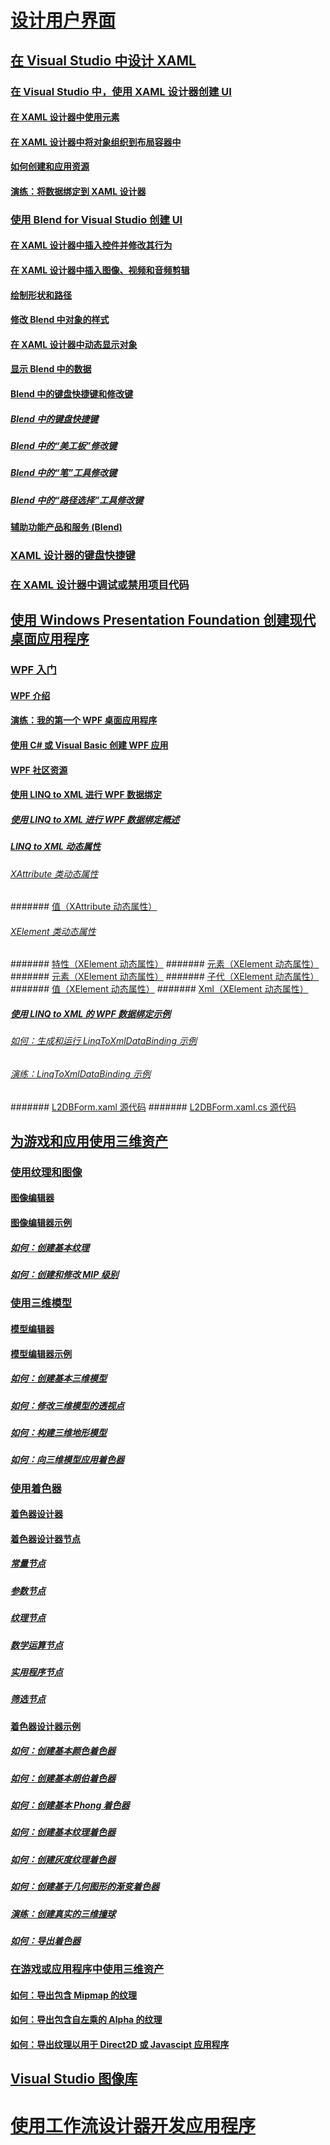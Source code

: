 # [设计用户界面](designing-user-interfaces.md)
## [在 Visual Studio 中设计 XAML](designing-xaml-in-visual-studio.md)
### [在 Visual Studio 中，使用 XAML 设计器创建 UI](creating-a-ui-by-using-xaml-designer-in-visual-studio.md)
#### [在 XAML 设计器中使用元素](working-with-elements-in-xaml-designer.md)
#### [在 XAML 设计器中将对象组织到布局容器中](organize-objects-into-layout-containers-in-xaml-designer.md)
#### [如何创建和应用资源](how-to-create-and-apply-a-resource.md)
#### [演练：将数据绑定到 XAML 设计器](walkthrough-binding-to-data-in-xaml-designer.md)
### [使用 Blend for Visual Studio 创建 UI](creating-a-ui-by-using-blend-for-visual-studio.md)
#### [在 XAML 设计器中插入控件并修改其行为](insert-controls-and-modify-their-behavior-in-xaml-designer.md)
#### [在 XAML 设计器中插入图像、视频和音频剪辑](insert-images-videos-and-audio-clips-in-xaml-designer.md)
#### [绘制形状和路径](draw-shapes-and-paths.md)
#### [修改 Blend 中对象的样式](modify-the-style-of-objects-in-blend.md)
#### [在 XAML 设计器中动态显示对象](animate-objects-in-xaml-designer.md)
#### [显示 Blend 中的数据](display-data-in-blend.md)
#### [Blend 中的键盘快捷键和修改键](keyboard-shortcuts-and-modifier-keys-in-blend.md)
##### [Blend 中的键盘快捷键](keyboard-shortcuts-in-blend.md)
##### [Blend 中的“美工板”修改键](artboard-modifier-keys-in-blend.md)
##### [Blend 中的“笔”工具修改键](pen-tool-modifier-keys-in-blend.md)
##### [Blend 中的“路径选择”工具修改键](direct-selection-tool-modifier-keys-in-blend.md)
#### [辅助功能产品和服务 (Blend)](accessibility-products-and-services-blend.md)
### [XAML 设计器的键盘快捷键](keyboard-shortcuts-for-xaml-designer.md)
### [在 XAML 设计器中调试或禁用项目代码](debugging-or-disabling-project-code-in-xaml-designer.md)
## [使用 Windows Presentation Foundation 创建现代桌面应用程序](create-modern-desktop-applications-with-windows-presentation-foundation.md)
### [WPF 入门](getting-started-with-wpf.md)
#### [WPF 介绍](introduction-to-wpf.md)
#### [演练：我的第一个 WPF 桌面应用程序](walkthrough-my-first-wpf-desktop-application2.md)
#### [使用 C# 或 Visual Basic 创建 WPF 应用](../ide/walkthrough-create-a-simple-application-with-visual-csharp-or-visual-basic.md)
#### [WPF 社区资源](wpf-community-resources.md)
#### [使用 LINQ to XML 进行 WPF 数据绑定](wpf-data-binding-with-linq-to-xml.md)
##### [使用 LINQ to XML 进行 WPF 数据绑定概述](wpf-data-binding-with-linq-to-xml-overview.md)
##### [LINQ to XML 动态属性](linq-to-xml-dynamic-properties.md)
###### [XAttribute 类动态属性](xattribute-class-dynamic-properties.md)
####### [值（XAttribute 动态属性）](value-xattribute-dynamic-property.md)
###### [XElement 类动态属性](xelement-class-dynamic-properties.md)
####### [特性（XElement 动态属性）](attribute-xelement-dynamic-property.md)
####### [元素（XElement 动态属性）](element-xelement-dynamic-property.md)
####### [元素（XElement 动态属性）](elements-xelement-dynamic-property.md)
####### [子代（XElement 动态属性）](descendants-xelement-dynamic-property.md)
####### [值（XElement 动态属性）](value-xelement-dynamic-property.md)
####### [Xml（XElement 动态属性）](xml-xelement-dynamic-property.md)
##### [使用 LINQ to XML 的 WPF 数据绑定示例](wpf-data-binding-using-linq-to-xml-example.md)
###### [如何：生成和运行 LinqToXmlDataBinding 示例](how-to-build-and-run-the-linqtoxmldatabinding-example.md)
###### [演练：LinqToXmlDataBinding 示例](walkthrough-linqtoxmldatabinding-example.md)
####### [L2DBForm.xaml 源代码](l2dbform-xaml-source-code.md)
####### [L2DBForm.xaml.cs 源代码](l2dbform-xaml-cs-source-code.md)
## [为游戏和应用使用三维资产](working-with-3-d-assets-for-games-and-apps.md)
### [使用纹理和图像](working-with-textures-and-images.md)
#### [图像编辑器](image-editor.md)
#### [图像编辑器示例](image-editor-examples.md)
##### [如何：创建基本纹理](how-to-create-a-basic-texture.md)
##### [如何：创建和修改 MIP 级别](how-to-create-and-modify-mip-levels.md)
### [使用三维模型](working-with-3-d-models.md)
#### [模型编辑器](model-editor.md)
#### [模型编辑器示例](model-editor-examples.md)
##### [如何：创建基本三维模型](how-to-create-a-basic-3-d-model.md)
##### [如何：修改三维模型的透视点](how-to-modify-the-pivot-point-of-a-3-d-model.md)
##### [如何：构建三维地形模型](how-to-model-3-d-terrain.md)
##### [如何：向三维模型应用着色器](how-to-apply-a-shader-to-a-3-d-model.md)
### [使用着色器](working-with-shaders.md)
#### [着色器设计器](shader-designer.md)
#### [着色器设计器节点](shader-designer-nodes.md)
##### [常量节点](constant-nodes.md)
##### [参数节点](parameter-nodes.md)
##### [纹理节点](texture-nodes.md)
##### [数学运算节点](math-nodes.md)
##### [实用程序节点](utility-nodes.md)
##### [筛选节点](filter-nodes.md)
#### [着色器设计器示例](shader-designer-examples.md)
##### [如何：创建基本颜色着色器](how-to-create-a-basic-color-shader.md)
##### [如何：创建基本朗伯着色器](how-to-create-a-basic-lambert-shader.md)
##### [如何：创建基本 Phong 着色器](how-to-create-a-basic-phong-shader.md)
##### [如何：创建基本纹理着色器](how-to-create-a-basic-texture-shader.md)
##### [如何：创建灰度纹理着色器](how-to-create-a-grayscale-texture-shader.md)
##### [如何：创建基于几何图形的渐变着色器](how-to-create-a-geometry-based-gradient-shader.md)
##### [演练：创建真实的三维撞球](walkthrough-creating-a-realistic-3-d-billiard-ball.md)
##### [如何：导出着色器](how-to-export-a-shader.md)
### [在游戏或应用程序中使用三维资产](using-3-d-assets-in-your-game-or-app.md)
#### [如何：导出包含 Mipmap 的纹理](how-to-export-a-texture-that-contains-mipmaps.md)
#### [如何：导出包含自左乘的 Alpha 的纹理](how-to-export-a-texture-that-has-premultiplied-alpha.md)
#### [如何：导出纹理以用于 Direct2D 或 Javascipt 应用程序](how-to-export-a-texture-for-use-with-direct2d-or-javascipt-apps.md)
## [Visual Studio 图像库](the-visual-studio-image-library.md)
# [使用工作流设计器开发应用程序](../workflow-designer/developing-applications-with-the-workflow-designer.md)
